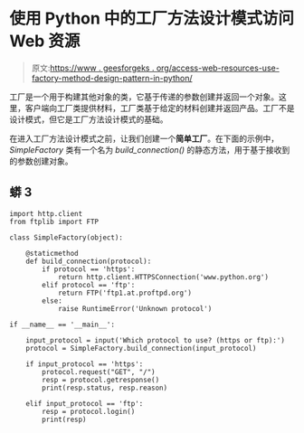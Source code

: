 # 使用 Python 中的工厂方法设计模式访问 Web 资源

> 原文:[https://www . geesforgeks . org/access-web-resources-use-factory-method-design-pattern-in-python/](https://www.geeksforgeeks.org/accessing-web-resources-using-factory-method-design-pattern-in-python/)

工厂是一个用于构建其他对象的类，它基于传递的参数创建并返回一个对象。这里，客户端向工厂类提供材料，工厂类基于给定的材料创建并返回产品。工厂不是设计模式，但它是工厂方法设计模式的基础。

在进入工厂方法设计模式之前，让我们创建一个**简单工厂**。在下面的示例中， *SimpleFactory* 类有一个名为 *build_connection()* 的静态方法，用于基于接收到的参数创建对象。

## 蟒 3

```
import http.client
from ftplib import FTP

class SimpleFactory(object):

    @staticmethod
    def build_connection(protocol):
        if protocol == 'https':
            return http.client.HTTPSConnection('www.python.org')
        elif protocol == 'ftp':
            return FTP('ftp1.at.proftpd.org')
        else:
            raise RuntimeError('Unknown protocol')

if __name__ == '__main__':

    input_protocol = input('Which protocol to use? (https or ftp):')
    protocol = SimpleFactory.build_connection(input_protocol)

    if input_protocol == 'https':
        protocol.request("GET", "/")
        resp = protocol.getresponse()
        print(resp.status, resp.reason)

    elif input_protocol == 'ftp':
        resp = protocol.login()
        print(resp)
```